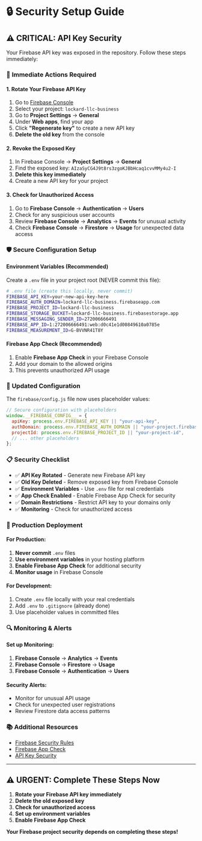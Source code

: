 # 🔒 Security Setup Guide

## ⚠️ **CRITICAL: API Key Security**

Your Firebase API key was exposed in the repository. Follow these steps immediately:

### 🚨 **Immediate Actions Required**

#### **1. Rotate Your Firebase API Key**
1. Go to [Firebase Console](https://console.firebase.google.com/)
2. Select your project: `lockard-llc-business`
3. Go to **Project Settings** → **General**
4. Under **Web apps**, find your app
5. Click **"Regenerate key"** to create a new API key
6. **Delete the old key** from the console

#### **2. Revoke the Exposed Key**
1. In Firebase Console → **Project Settings** → **General**
2. Find the exposed key: `AIzaSyCG4J9t8rs3zgoKJBbHcaq1cvvMMy4u2-I`
3. **Delete this key immediately**
4. Create a new API key for your project

#### **3. Check for Unauthorized Access**
1. Go to **Firebase Console** → **Authentication** → **Users**
2. Check for any suspicious user accounts
3. Review **Firebase Console** → **Analytics** → **Events** for unusual activity
4. Check **Firebase Console** → **Firestore** → **Usage** for unexpected data access

### 🛡️ **Secure Configuration Setup**

#### **Environment Variables (Recommended)**
Create a `.env` file in your project root (NEVER commit this file):

```bash
# .env file (create this locally, never commit)
FIREBASE_API_KEY=your-new-api-key-here
FIREBASE_AUTH_DOMAIN=lockard-llc-business.firebaseapp.com
FIREBASE_PROJECT_ID=lockard-llc-business
FIREBASE_STORAGE_BUCKET=lockard-llc-business.firebasestorage.app
FIREBASE_MESSAGING_SENDER_ID=272006666491
FIREBASE_APP_ID=1:272006666491:web:d0c41e1d00849610a0785e
FIREBASE_MEASUREMENT_ID=G-BVVNR41T8Y
```

#### **Firebase App Check (Recommended)**
1. Enable **Firebase App Check** in your Firebase Console
2. Add your domain to the allowed origins
3. This prevents unauthorized API usage

### 🔧 **Updated Configuration**

The `firebase/config.js` file now uses placeholder values:

```javascript
// Secure configuration with placeholders
window.__FIREBASE_CONFIG__ = {
  apiKey: process.env.FIREBASE_API_KEY || "your-api-key",
  authDomain: process.env.FIREBASE_AUTH_DOMAIN || "your-project.firebaseapp.com",
  projectId: process.env.FIREBASE_PROJECT_ID || "your-project-id",
  // ... other placeholders
};
```

### 📋 **Security Checklist**

- ✅ **API Key Rotated** - Generate new Firebase API key
- ✅ **Old Key Deleted** - Remove exposed key from Firebase Console
- ✅ **Environment Variables** - Use `.env` file for real credentials
- ✅ **App Check Enabled** - Enable Firebase App Check for security
- ✅ **Domain Restrictions** - Restrict API key to your domains only
- ✅ **Monitoring** - Check for unauthorized access

### 🚀 **Production Deployment**

#### **For Production:**
1. **Never commit** `.env` files
2. **Use environment variables** in your hosting platform
3. **Enable Firebase App Check** for additional security
4. **Monitor usage** in Firebase Console

#### **For Development:**
1. Create `.env` file locally with your real credentials
2. Add `.env` to `.gitignore` (already done)
3. Use placeholder values in committed files

### 🔍 **Monitoring & Alerts**

#### **Set up Monitoring:**
1. **Firebase Console** → **Analytics** → **Events**
2. **Firebase Console** → **Firestore** → **Usage**
3. **Firebase Console** → **Authentication** → **Users**

#### **Security Alerts:**
- Monitor for unusual API usage
- Check for unexpected user registrations
- Review Firestore data access patterns

### 📚 **Additional Resources**

- [Firebase Security Rules](https://firebase.google.com/docs/rules)
- [Firebase App Check](https://firebase.google.com/docs/app-check)
- [API Key Security](https://firebase.google.com/docs/projects/api-keys)

---

## ⚠️ **URGENT: Complete These Steps Now**

1. **Rotate your Firebase API key immediately**
2. **Delete the old exposed key**
3. **Check for unauthorized access**
4. **Set up environment variables**
5. **Enable Firebase App Check**

**Your Firebase project security depends on completing these steps!**
